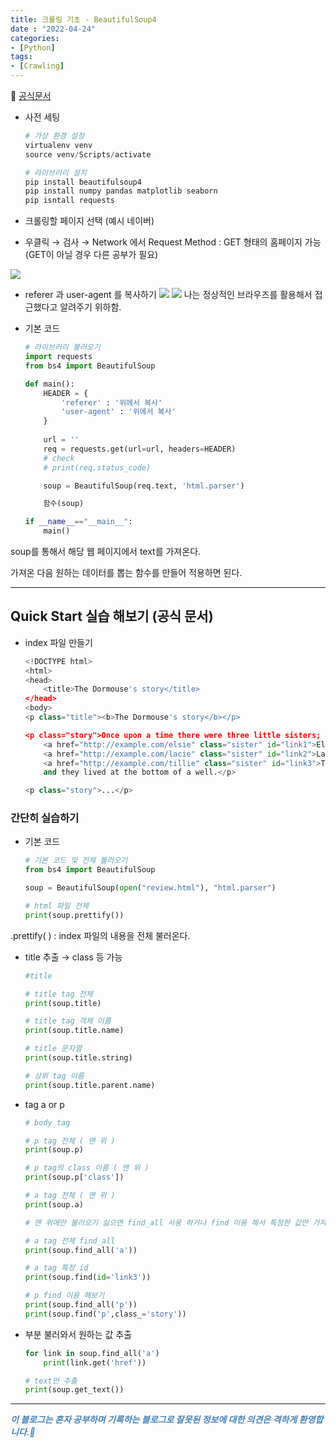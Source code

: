 ```yaml
---
title: 크롤링 기초 - BeautifulSoup4
date : "2022-04-24"
categories:
- [Python]
tags:
- [Crawling]
---
```



📖 [공식문서](https://www.crummy.com/software/BeautifulSoup/bs4/doc/#quick-start)

- 사전 세팅

    ```powershell
    # 가상 환경 설정
    virtualenv venv
    source venv/Scripts/activate
    
    # 라이브러리 설치
    pip install beautifulsoup4
    pip install numpy pandas matplotlib seaborn
    pip isntall requests
    
    ```

  

- 크롤링할 페이지 선택 (예시 네이버)
- 우클릭 → 검사 → Network 에서 Request Method :  GET 형태의 홈페이지 가능 (GET이 아닐 경우 다른 공부가 필요)

![](/images/crawling/Untitled.png)

  

- referer 과 user-agent 를 복사하기
![](/images/crawling/Untitled1.png)
![](/images/crawling/Untitled2.png)
나는 정상적인 브라우즈를 활용해서 접근했다고 알려주기 위하함.

- 기본 코드

    ```python
    # 라이브러리 불러오기
    import requests
    from bs4 import BeautifulSoup
    
    def main():
        HEADER = {
            'referer' : '위에서 복사'
            'user-agent' : '위에서 복사'
        }
        
        url = ''
        req = requests.get(url=url, headers=HEADER)
        # check
        # print(req.status_code)
    
        soup = BeautifulSoup(req.text, 'html.parser')
    
        함수(soup)
    
    if __name__=="__main__":
        main()
    ```

  

soup를 통해서 해당 웹 페이지에서 text를 가져온다.  

가져온 다음 원하는 데이터를 뽑는 함수를 만들어 적용하면 된다.  

  

  

---

  

## Quick Start 실습 해보기 (공식 문서)

- index 파일 만들기

    ```python
    <!DOCTYPE html>
    <html>
    <head>
        <title>The Dormouse's story</title>
    </head>
    <body>
    <p class="title"><b>The Dormouse's story</b></p>
    
    <p class="story">Once upon a time there were three little sisters; and their names were
        <a href="http://example.com/elsie" class="sister" id="link1">Elsie</a>,
        <a href="http://example.com/lacie" class="sister" id="link2">Lacie</a> and
        <a href="http://example.com/tillie" class="sister" id="link3">Tillie</a>;
        and they lived at the bottom of a well.</p>
    
    <p class="story">...</p>
    ```

  

### 간단히 실습하기
- 기본 코드
    ```python
    # 기본 코드 및 전체 불러오기
    from bs4 import BeautifulSoup
    
    soup = BeautifulSoup(open("review.html"), "html.parser")
    
    # html 파일 전체
    print(soup.prettify())
    ```

.prettify( ) : index 파일의 내용을 전체 불러온다.  

- title 추출 → class 등 가능

    ```python
    #title
    
    # title tag 전체
    print(soup.title)
    
    # title tag 객체 이름
    print(soup.title.name)
    
    # title 문자열
    print(soup.title.string)
    
    # 상위 tag 이름
    print(soup.title.parent.name)
    ```

- tag a or p

    ```python
    # body tag
    
    # p tag 전체 ( 맨 위 )
    print(soup.p)
    
    # p tag의 class 이름 ( 맨 위 )
    print(soup.p['class'])
    
    # a tag 전체 ( 맨 위 )
    print(soup.a)
    
    # 맨 위에만 불러오기 싫으면 find_all 사용 하거나 find 이용 해서 특정한 값만 가져 오기.
    
    # a tag 전체 find_all
    print(soup.find_all('a'))
    
    # a tag 특정 id
    print(soup.find(id='link3'))
    
    # p find 이용 해보기
    print(soup.find_all('p'))
    print(soup.find('p',class_='story'))
    ```

- 부분 불러와서 원하는 값 추출

    ```python
    for link in soup.find_all('a')
        print(link.get('href'))
    
    # text만 추출
    print(soup.get_text())
    ```
  
---
**_<span style="color:#4682B4;"> 이 블로그는 혼자 공부하며 기록하는 블로그로 잘못된 정보에 대한 의견은 격하게 환영합니다.🤩 </span>_**